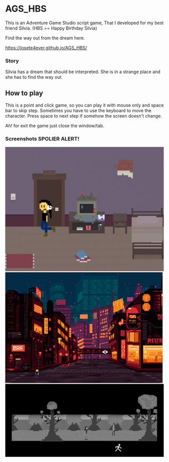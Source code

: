 # AGS_HBS
This is an Adventure Game Studio script game, That I developed for my best friend Silvia. (HBS == Happy Birthday Silvia)

Find the way out from the dream here.

https://josete4ever.github.io/AGS_HBS/

### Story

Silvia has a dream that should be interpreted. She is in a strange place and she has to find the way out.


## How to play

This is a point and click game, so you can play it with mouse only and space bar to skip step. 
Sometimes you have to use the keyboard to move the character.
Press space to next step if somehow the screen doesn't change.

Ah! for exit the game just close the window/tab.

### Screenshots SPOLIER ALERT!

![Screenshot](1.png)
![Screenshot](2.png)
![Screenshot](3.png)
